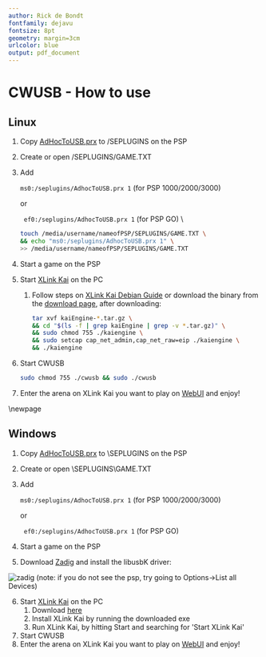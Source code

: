 ```yaml
---
author: Rick de Bondt
fontfamily: dejavu
fontsize: 8pt
geometry: margin=3cm
urlcolor: blue
output: pdf_document
---
```

# CWUSB - How to use

## Linux
1. Copy [AdHocToUSB.prx](https://github.com/plus11/adhoctousb-guide/tree/main/AdhocToUSB) to /SEPLUGINS on the PSP
2. Create or open /SEPLUGINS/GAME.TXT
3. Add 

   ```ms0:/seplugins/AdhocToUSB.prx 1``` (for PSP 1000/2000/3000) 

   or 

   ``` ef0:/seplugins/AdhocToUSB.prx 1``` (for PSP GO)
\
   ```bash
   touch /media/username/nameofPSP/SEPLUGINS/GAME.TXT \
   && echo "ms0:/seplugins/AdhocToUSB.prx 1" \
   >> /media/username/nameofPSP/SEPLUGINS/GAME.TXT
   ```

4. Start a game on the PSP
5. Start [XLink Kai](http://teamxlink.co.uk/) on the PC
    1. Follow steps on [XLink Kai Debian Guide](https://repo.teamxlink.co.uk/) or download the binary from the [download page](https://www.teamxlink.co.uk/go?c=download), after downloading: 
    
       ```bash
       tar xvf kaiEngine-*.tar.gz \
       && cd "$(ls -f | grep kaiEngine | grep -v *.tar.gz)" \
       && sudo chmod 755 ./kaiengine \
       && sudo setcap cap_net_admin,cap_net_raw=eip ./kaiengine \
       && ./kaiengine
       ```
6. Start CWUSB 
   ```bash
   sudo chmod 755 ./cwusb && sudo ./cwusb
   ```
7. Enter the arena on XLink Kai you want to play on [WebUI](http://127.0.0.1:34522/) and enjoy!

\newpage

## Windows 
1. Copy [AdHocToUSB.prx](https://github.com/plus11/adhoctousb-guide/tree/main/AdhocToUSB) to \\SEPLUGINS on the PSP
2. Create or open \\SEPLUGINS\\GAME.TXT
3. Add

   ```ms0:/seplugins/AdhocToUSB.prx 1``` (for PSP 1000/2000/3000) 

   or 

   ``` ef0:/seplugins/AdhocToUSB.prx 1``` (for PSP GO)

4. Start a game on the PSP
5. Download [Zadig](https://zadig.akeo.ie/) and install the libusbK driver:


![](zadig.png "zadig")
(note: if you do not see the psp, try going to Options->List all Devices)


6. Start [XLink Kai](http://teamxlink.co.uk/) on the PC
    1. Download [here](https://www.teamxlink.co.uk/go?c=download)
    2. Install XLink Kai by running the downloaded exe
    3. Run XLink Kai, by hitting Start and searching for 'Start XLink Kai'
7. Start CWUSB
8. Enter the arena on XLink Kai you want to play on [WebUI](http://127.0.0.1:34522/) and enjoy!
